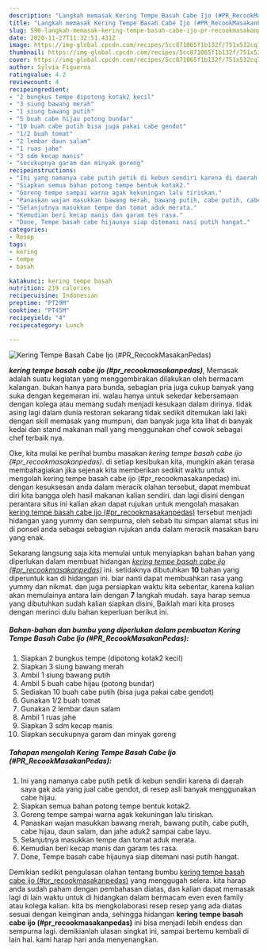 ```yaml
---
description: "Langkah memasak Kering Tempe Basah Cabe Ijo (#PR_RecookMasakanPedas), Lezat Sekali"
title: "Langkah memasak Kering Tempe Basah Cabe Ijo (#PR_RecookMasakanPedas), Lezat Sekali"
slug: 590-langkah-memasak-kering-tempe-basah-cabe-ijo-pr-recookmasakanpedas-lezat-sekali
date: 2020-11-27T11:32:51.431Z
image: https://img-global.cpcdn.com/recipes/5cc871065f1b132f/751x532cq70/kering-tempe-basah-cabe-ijo-pr_recookmasakanpedas-foto-resep-utama.jpg
thumbnail: https://img-global.cpcdn.com/recipes/5cc871065f1b132f/751x532cq70/kering-tempe-basah-cabe-ijo-pr_recookmasakanpedas-foto-resep-utama.jpg
cover: https://img-global.cpcdn.com/recipes/5cc871065f1b132f/751x532cq70/kering-tempe-basah-cabe-ijo-pr_recookmasakanpedas-foto-resep-utama.jpg
author: Sylvia Figueroa
ratingvalue: 4.2
reviewcount: 4
recipeingredient:
- "2 bungkus tempe dipotong kotak2 kecil"
- "3 siung bawang merah"
- "1 siung bawang putih"
- "5 buah cabe hijau potong bundar"
- "10 buah cabe putih bisa juga pakai cabe gendot"
- "1/2 buah tomat"
- "2 lembar daun salam"
- "1 ruas jahe"
- "3 sdm kecap manis"
- "secukupnya garam dan minyak goreng"
recipeinstructions:
- "Ini yang namanya cabe putih petik di kebun sendiri karena di daerah saya gak ada yang jual cabe gendot, di resep asli banyak menggunakan cabe hijau."
- "Siapkan semua bahan potong tempe bentuk kotak2."
- "Goreng tempe sampai warna agak kekuningan lalu tiriskan."
- "Panaskan wajan masukkan bawang merah, bawang putih, cabe putih, cabe hijau, daun salam, dan jahe aduk2 sampai cabe layu."
- "Selanjutnya masukkan tempe dan tomat aduk merata."
- "Kemudian beri kecap manis dan garam tes rasa."
- "Done, Tempe basah cabe hijaunya siap ditemani nasi putih hangat."
categories:
- Resep
tags:
- kering
- tempe
- basah

katakunci: kering tempe basah 
nutrition: 219 calories
recipecuisine: Indonesian
preptime: "PT29M"
cooktime: "PT45M"
recipeyield: "4"
recipecategory: Lunch

---
```



![Kering Tempe Basah Cabe Ijo (#PR_RecookMasakanPedas)](https://img-global.cpcdn.com/recipes/5cc871065f1b132f/751x532cq70/kering-tempe-basah-cabe-ijo-pr_recookmasakanpedas-foto-resep-utama.jpg)

<b><i>kering tempe basah cabe ijo (#pr_recookmasakanpedas)</i></b>, Memasak adalah suatu kegiatan yang menggembirakan dilakukan oleh bermacam kalangan. bukan hanya para bunda, sebagian pria juga cukup banyak yang suka dengan kegemaran ini. walau hanya untuk sekedar kebersamaan dengan kolega atau memang sudah menjadi kesukaan dalam dirinya. tidak asing lagi dalam dunia restoran sekarang tidak sedikit ditemukan laki laki dengan skill memasak yang mumpuni, dan banyak juga kita lihat di banyak kedai dan stand makanan mall yang menggunakan chef cowok sebagai chef terbaik nya.



Oke, kita mulai ke perihal bumbu masakan <i>kering tempe basah cabe ijo (#pr_recookmasakanpedas)</i>. di setiap kesibukan kita, mungkin akan terasa membahagiakan jika sejenak kita memberikan sedikit waktu untuk mengolah kering tempe basah cabe ijo (#pr_recookmasakanpedas) ini. dengan kesuksesan anda dalam meracik olahan tersebut, dapat membuat diri kita bangga oleh hasil makanan kalian sendiri. dan lagi disini dengan perantara situs ini kalian akan dapat rujukan untuk mengolah masakan <u>kering tempe basah cabe ijo (#pr_recookmasakanpedas)</u> tersebut menjadi hidangan yang yummy dan sempurna, oleh sebab itu simpan alamat situs ini di ponsel anda sebagai sebagian rujukan anda dalam meracik masakan baru yang enak.


Sekarang langsung saja kita memulai untuk menyiapkan bahan bahan yang diperlukan dalam membuat hidangan <u><i>kering tempe basah cabe ijo (#pr_recookmasakanpedas)</i></u> ini. setidaknya dibutuhkan <b>10</b> bahan yang diperuntuk kan di hidangan ini. biar nanti dapat membuahkan rasa yang yummy dan nikmat. dan juga persiapkan waktu kita sebentar, karena kalian akan memulainya antara lain dengan <b>7</b> langkah mudah. saya harap semua yang dibutuhkan sudah kalian siapkan disini, Baiklah mari kita proses dengan merinci dulu bahan keperluan berikut ini.

<!--inarticleads1-->

##### Bahan-bahan dan bumbu yang diperlukan dalam pembuatan Kering Tempe Basah Cabe Ijo (#PR_RecookMasakanPedas):

1. Siapkan 2 bungkus tempe (dipotong kotak2 kecil)
1. Siapkan 3 siung bawang merah
1. Ambil 1 siung bawang putih
1. Ambil 5 buah cabe hijau (potong bundar)
1. Sediakan 10 buah cabe putih (bisa juga pakai cabe gendot)
1. Gunakan 1/2 buah tomat
1. Gunakan 2 lembar daun salam
1. Ambil 1 ruas jahe
1. Siapkan 3 sdm kecap manis
1. Siapkan secukupnya garam dan minyak goreng




<!--inarticleads2-->

##### Tahapan mengolah Kering Tempe Basah Cabe Ijo (#PR_RecookMasakanPedas):

1. Ini yang namanya cabe putih petik di kebun sendiri karena di daerah saya gak ada yang jual cabe gendot, di resep asli banyak menggunakan cabe hijau.
1. Siapkan semua bahan potong tempe bentuk kotak2.
1. Goreng tempe sampai warna agak kekuningan lalu tiriskan.
1. Panaskan wajan masukkan bawang merah, bawang putih, cabe putih, cabe hijau, daun salam, dan jahe aduk2 sampai cabe layu.
1. Selanjutnya masukkan tempe dan tomat aduk merata.
1. Kemudian beri kecap manis dan garam tes rasa.
1. Done, Tempe basah cabe hijaunya siap ditemani nasi putih hangat.




Demikian sedikit pengulasan olahan tentang bumbu <u>kering tempe basah cabe ijo (#pr_recookmasakanpedas)</u> yang menggugah selera. kita harap anda sudah paham dengan pembahasan diatas, dan kalian dapat memasak lagi di lain waktu untuk di hidangkan dalam bermacam even even family atau kolega kalian. kita bs mengkolaborasi resep resep yang ada diatas sesuai dengan keinginan anda, sehingga hidangan <b>kering tempe basah cabe ijo (#pr_recookmasakanpedas)</b> ini bisa menjadi lebih endess dan sempurna lagi. demikianlah ulasan singkat ini, sampai bertemu kembali di lain hal. kami harap hari anda menyenangkan.
